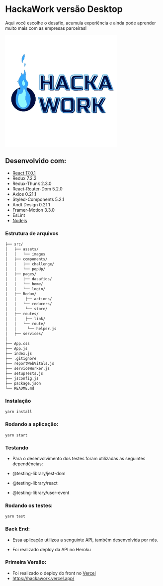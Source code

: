 # HackaWork versão Desktop

Aqui você escolhe o desafio, acumula experiência e ainda pode aprender muito mais com as empresas parceiras!

![hw.png](hw.png)

## Desenvolvido com:

- [React 17.0.1](https://pt-br.reactjs.org/docs/getting-started.html)
- Redux 7.2.2
- Redux-Thunk 2.3.0
- React-Router-Dom 5.2.0
- Axios 0.21.1
- Styled-Components 5.2.1
- Andt Design 0.21.1
- Framer-Motion 3.3.0
- EsLint
- [Nodejs](https://nodejs.org/en/)

### Estrutura de arquivos

```
├── src/
│   ├── assets/
│   │   └── images
│   ├── components/
│   │   ├── challenge/
│   │   └── popUp/
│   ├── pages/
│   │   ├── dasafios/
│   │   └── home/
|   |   └── login/
│   ├── Redux/
│   │    ├── actions/
│   │   └── reducers/
│   │    └── store/
│   ├── routes/
│   │    ├── link/
│   │   └── route/
│   │     └── helper.js
│   ├── services/
│
├── App.css
├── App.js
├── index.js
├── .gitignore
├── reportWebVitals.js
├── serviceWorker.js
├── setupTests.js
├── jsconfig.js
├── package.json
└── README.md
```

### Instalação

```
yarn install
```

### Rodando a aplicação:

```
yarn start
```

### Testando

- Para o desenvolvimento dos testes foram utilizadas as seguintes dependências:

- @testing-library/jest-dom
- @testing-library/react
- @testing-library/user-event

### Rodando os testes:

```
yarn test
```

### Back End:

- Essa aplicação utilizou a senguinte [API](https://github.com/FrancielledeAbreu/provi-hack-woman), também desenvolvida por nós.

- Foi realizado deploy da API no Heroku

### Primeira Versão:

- Foi realizado o deploy do front no [Vercel](https://vercel.com/)
- https://hackawork.vercel.app/
